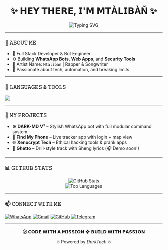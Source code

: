 <!-- README.md for GitHub profile -->

<h1 align="center">✨ 𝗛𝗘𝗬 𝗧𝗛𝗘𝗥𝗘, 𝗜'𝗠 𝗠𝗧À𝗟𝗜𝗕ÀÑ ✨</h1>
<p align="center">
  <img src="https://readme-typing-svg.demolab.com?font=Fira+Code&weight=500&size=22&duration=3000&pause=1000&color=FF4C8B&center=true&vCenter=true&width=435&lines=Creative+Dev+%F0%9F%92%BB;Bot+Maker+%F0%9F%A7%A0;Hacker+by+Mind+%F0%9F%94%8F;Rapper+by+Heart+%F0%9F%8E%B5" alt="Typing SVG" />
</p>

---

### 🧠 𝙰𝙱𝙾𝚄𝚃 𝙼𝙴
- 🎯 Full Stack Developer & Bot Engineer  
- ⚙️ Building **WhatsApp Bots**, **Web Apps**, and **Security Tools**
- 🎤 Artist Name: `Mtàlîbàñ` | Rapper & Songwriter
- 🧩 Passionate about tech, automation, and breaking limits

---

### 🔧 𝙻𝙰𝙽𝙶𝚄𝙰𝙶𝙴𝚂 & 𝚃𝙾𝙾𝙻𝚂

<p align="left">
  <img src="https://skillicons.dev/icons?i=js,nodejs,python,html,css,mongodb,express,react,figma,bash,linux,github,vscode" />
</p>

---

### 🧰 𝙼𝚈 𝙿𝚁𝙾𝙹𝙴𝙲𝚃𝚂
- ⚙️ **DARK-MD V²** – Stylish WhatsApp bot with full modular command system  
- 📲 **Find My Phone** – Live tracker app with login + map view  
- 🌐 **Xenocrypt Tech** – Ethical hacking tools & prank apps  
- 🎵 **Ghetto** – Drill-style track with Sheng lyrics (🎧 Demo soon!)

---

### 📊 𝙶𝙸𝚃𝙷𝚄𝙱 𝚂𝚃𝙰𝚃𝚂

<p align="center">
  <img src="https://github-readme-stats.vercel.app/api?username=YOUR_GITHUB_USERNAME&show_icons=true&theme=radical" alt="GitHub Stats" />
  <br>
  <img src="https://github-readme-stats.vercel.app/api/top-langs/?username=YOUR_GITHUB_USERNAME&layout=compact&theme=radical" alt="Top Languages" />
</p>

---

### 📫 𝙲𝙾𝙽𝙽𝙴𝙲𝚃 𝚆𝙸𝚃𝙷 𝙼𝙴

<p align="left">
  <a href="https://wa.me/2547107065646" target="_blank"><img alt="WhatsApp" src="https://img.shields.io/badge/Chat%20on%20WhatsApp-25D366?style=for-the-badge&logo=whatsapp&logoColor=white"/></a>
  <a href="mailto:jaydenofficial76@gmail.com"><img alt="Gmail" src="https://img.shields.io/badge/Gmail-D14836?style=for-the-badge&logo=gmail&logoColor=white"/></a>
  <a href="https://github.com/YOUR_GITHUB_USERNAME"><img alt="GitHub" src="https://img.shields.io/badge/GitHub-181717?style=for-the-badge&logo=github&logoColor=white"/></a>
  <a href="https://t.me/YOUR_TELEGRAM"><img alt="Telegram" src="https://img.shields.io/badge/Telegram-2CA5E0?style=for-the-badge&logo=telegram&logoColor=white"/></a>
</p>

---

<p align="center"><b>〄 𝗖𝗢𝗗𝗘 𝗪𝗜𝗧𝗛 𝗔 𝗠𝗜𝗦𝗦𝗜𝗢𝗡 ❖ 𝗕𝗨𝗜𝗟𝗗 𝗪𝗜𝗧𝗛 𝗣𝗔𝗦𝗦𝗜𝗢𝗡</b></p>
<p align="center">🔥 Powered by <i>DarkTech</i> 🔥</p>
